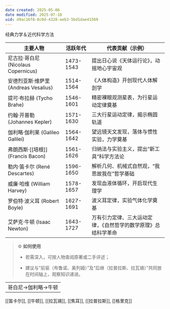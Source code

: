 ```yaml
---
date created: 2025-05-06
date modified: 2025-07-10
uid: d9ac16f8-8c0d-4328-aeb3-5bd1dae41569
---
```


经典力学＆近代科学方法

| 主要人物                          | 活跃年代      | 代表贡献（示例）|
| ----------------------------- | --------- | ------------------------------- |
| 尼古拉·哥白尼 (Nicolaus Copernicus) | 1473-1543 | 提出日心说《天体运行论》，动摇地心宇宙观            |
| 安德烈亚斯·维萨里 (Andreas Vesalius)  | 1514-1564 |《人体构造》开创现代人体解剖学                 |
| 提可·布拉赫 (Tycho Brahe)          | 1546-1601 | 精密裸眼观测星表，为行星运动定律奠基              |
| 约翰·开普勒 (Johannes Kepler)      | 1571-1630 | 三大行星运动定律，揭示椭圆轨道                 |
| 伽利略·伽利莱 (Galileo Galilei)     | 1564-1642 | 望远镜天文发现，落体与惯性实验，力学奠基            |
| 弗朗西斯·[[培根]] (Francis Bacon)   | 1561-1626 | 归纳法与实验主义，提出“新工具”科学方法论           |
| 勒内·笛卡尔 (René Descartes)       | 1596-1650 | 解析几何、机械式自然观，“我思故我在”哲学基础         |
| 威廉·哈维 (William Harvey)        | 1578-1657 | 发现血液体循环，开启现代生理学                 |
| 罗伯特·波义耳 (Robert Boyle)        | 1627-1691 | 波义耳定律，实验气体化学奠基                  |
| 艾萨克·牛顿 (Isaac Newton)         | 1643-1727 | 万有引力定律、三大运动定律，《自然哲学的数学原理》总结科学革命 |

> ⚙️ **如何使用**
>
> - 若需深入，可按人物查阅原著或二手评述；
>
> - 建议与“前驱（布鲁诺、奥列姆）”及“后继（拉普拉斯、拉瓦锡）”共同放在时间轴上，观察知识递进。
>

|   |
|---|
|哥白尼→伽利略→牛顿|

[[笛卡尔]], [[牛顿]], [[拉瓦锡]], [[焦耳]], [[拉普拉斯]], [[格里克]]
